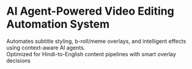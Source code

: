 # AI Agent-Powered Video Editing Automation System 
 
Automates subtitle styling, b-roll/meme overlays, and intelligent effects using context-aware AI agents.  
Optimized for Hindi-to-English content pipelines with smart overlay decisions

